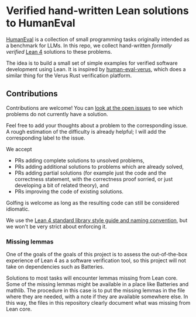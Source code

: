 # Verified hand-written Lean solutions to HumanEval

[HumanEval] is a collection of small programming tasks originally intended as a benchmark for LLMs.
In this repo, we collect hand-written _formally verified_ [Lean 4] solutions to these problems.

The idea is to build a small set of simple examples for verified software development using Lean.
It is inspired by [human-eval-verus], which does a similar thing for the Verus Rust verification
platform.

## Contributions

Contributions are welcome! You can
[look at the open issues](https://github.com/TwoFX/human-eval-lean/issues) to see
which problems do not currently have a solution.

Feel free to add your thoughts about
a problem to the corresponding issue. A rough estimation of the difficulty is already
helpful; I will add the corresponding label to the issue.

We accept

- PRs adding complete solutions to unsolved problems,
- PRs adding additional solutions to problems which are already solved,
- PRs adding partial solutions (for example just the code and the correctness statement, with the correctness proof sorried, or just developing a bit of related theory), and
- PRs improving the code of existing solutions.

Golfing is welcome as long as the resulting code can still be considered idiomatic.

We use the [Lean 4 standard library style guide and naming convention](https://github.com/leanprover/lean4/tree/master/doc/std),
but we won't be very strict about enforcing it.

### Missing lemmas

One of the goals of the goals of this project is to assess the out-of-the-box
experience of Lean 4 as a software verification tool, so this project will not
take on dependencies such as Batteries.

Solutions to most tasks will encounter lemmas missing from Lean core. Some of the missing
lemmas might be available in a place like Batteries and mathlib. The procedure in this case is
to put the missing lemmas in the file where they are needed, with a note if they are available
somewhere else. In this way, the files in this repository clearly document what was missing
from Lean core.

[HumanEval]: https://github.com/openai/human-eval
[Lean 4]: https://lean-lang.org/
[human-eval-verus]: https://github.com/secure-foundations/human-eval-verus
